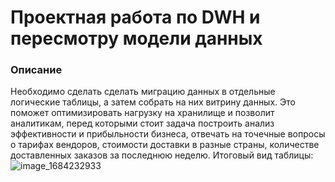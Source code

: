 # Проектная работа по DWH и пересмотру модели данных

### Описание
Необходимо сделать сделать миграцию данных в отдельные логические таблицы, а затем собрать на них витрину данных. Это поможет оптимизировать нагрузку на хранилище и позволит аналитикам, перед которыми стоит задача построить анализ эффективности и прибыльности бизнеса, отвечать на точечные вопросы о тарифах вендоров, стоимости доставки в разные страны, количестве доставленных заказов за последнюю неделю.
Итоговый вид таблицы:
![image_1684232933](https://github.com/VolginDmitry/yandex_projects/assets/111370737/6151074a-b862-4f4f-8699-08cf59e0bf60)
